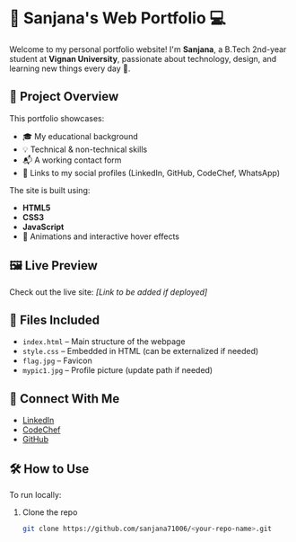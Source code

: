 # 🌸 Sanjana's Web Portfolio 💻

Welcome to my personal portfolio website! I'm **Sanjana**, a B.Tech 2nd-year student at **Vignan University**, passionate about technology, design, and learning new things every day 🚀.

## 📌 Project Overview

This portfolio showcases:
- 🎓 My educational background
- 💡 Technical & non-technical skills
- 📬 A working contact form
- 🔗 Links to my social profiles (LinkedIn, GitHub, CodeChef, WhatsApp)

The site is built using:
- **HTML5**
- **CSS3**
- **JavaScript**
- 🎨 Animations and interactive hover effects

## 🖼️ Live Preview

Check out the live site: _[Link to be added if deployed]_

## 📁 Files Included

- `index.html` – Main structure of the webpage
- `style.css` – Embedded in HTML (can be externalized if needed)
- `flag.jpg` – Favicon
- `mypic1.jpg` – Profile picture (update path if needed)

## 🔗 Connect With Me

- [LinkedIn](https://www.linkedin.com/in/sanjana-priya-darshini-kattamuri-629790217)
- [CodeChef](https://www.codechef.com/users/sanjana_d07)
- [GitHub](https://github.com/sanjana71006)

## 🛠️ How to Use

To run locally:
1. Clone the repo  
   ```bash
   git clone https://github.com/sanjana71006/<your-repo-name>.git
